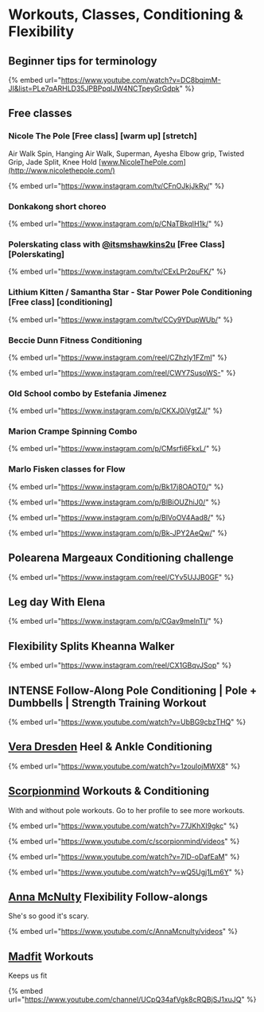 # Workouts, Classes, Conditioning & Flexibility

## Beginner tips for terminology

{% embed url="https://www.youtube.com/watch?v=DC8bqjmM-JI&list=PLe7qARHLD35JPBPpqIJW4NCTpeyGrGdpk" %}

## Free classes

### Nicole The Pole \[Free class] \[warm up] \[stretch]

Air Walk Spin, Hanging Air Walk, Superman, Ayesha Elbow grip, Twisted Grip, Jade Split, Knee Hold [www.NicoleThePole.com](http://www.nicolethepole.com/)

{% embed url="https://www.instagram.com/tv/CFnOJkjJkRy/" %}

### Donkakong short choreo

{% embed url="https://www.instagram.com/p/CNaTBkqIH1k/" %}

### Polerskating class with [@itsmshawkins2u](https://www.instagram.com/itsmshawkins2u/) \[Free Class] \[Polerskating]&#x20;

{% embed url="https://www.instagram.com/tv/CExLPr2puFK/" %}

### Lithium Kitten / Samantha Star - Star Power Pole Conditioning \[Free class] \[conditioning]

{% embed url="https://www.instagram.com/tv/CCy9YDupWUb/" %}

### Beccie Dunn Fitness Conditioning

{% embed url="https://www.instagram.com/reel/CZhzIy1FZmI" %}

{% embed url="https://www.instagram.com/reel/CWY7SusoWS-" %}

### Old School combo by Estefania Jimenez

{% embed url="https://www.instagram.com/p/CKXJ0iVgtZJ/" %}

### Marion Crampe Spinning Combo

{% embed url="https://www.instagram.com/p/CMsrfi6FkxL/" %}

### Marlo Fisken classes for Flow

{% embed url="https://www.instagram.com/p/Bk17j8OAOT0/" %}

{% embed url="https://www.instagram.com/p/BlBiOUZhiJ0/" %}

{% embed url="https://www.instagram.com/p/BlVoOV4Aad8/" %}

{% embed url="https://www.instagram.com/p/Bk-JPY2AeQw/" %}

## Polearena Margeaux Conditioning challenge

{% embed url="https://www.instagram.com/reel/CYv5UJJB0GF" %}

## Leg day With Elena

{% embed url="https://www.instagram.com/p/CGav9melnTl/" %}

## Flexibility Splits Kheanna Walker

{% embed url="https://www.instagram.com/reel/CX1GBqvJSop" %}

## INTENSE Follow-Along Pole Conditioning | Pole + Dumbbells | Strength Training Workout

{% embed url="https://www.youtube.com/watch?v=UbBG9cbzTHQ" %}

## [Vera Dresden](https://www.youtube.com/channel/UCuvXe6DwJ8FxIuZbYaZOyjA) Heel & Ankle Conditioning

{% embed url="https://www.youtube.com/watch?v=1zouIojMWX8" %}

## [Scorpionmind](https://www.youtube.com/c/scorpionmind) Workouts & Conditioning

With and without pole workouts. Go to her profile to see more workouts.

{% embed url="https://www.youtube.com/watch?v=77JKhXI9gkc" %}

{% embed url="https://www.youtube.com/c/scorpionmind/videos" %}

{% embed url="https://www.youtube.com/watch?v=7ID-oDafEaM" %}

{% embed url="https://www.youtube.com/watch?v=wQ5Ugj1Lm6Y" %}

## [Anna McNulty](https://www.youtube.com/c/AnnaMcnulty) Flexibility Follow-alongs

She's so good it's scary.

{% embed url="https://www.youtube.com/c/AnnaMcnulty/videos" %}

## [Madfit](https://www.youtube.com/channel/UCpQ34afVgk8cRQBjSJ1xuJQ) Workouts

Keeps us fit

{% embed url="https://www.youtube.com/channel/UCpQ34afVgk8cRQBjSJ1xuJQ" %}
